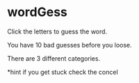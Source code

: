# wordGess


Click the letters to guess the word.

You have 10 bad guesses before you loose.

There are 3 different categories.

*hint if you get stuck check the concel
